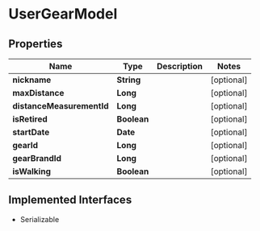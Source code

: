 

# UserGearModel


## Properties

Name | Type | Description | Notes
------------ | ------------- | ------------- | -------------
**nickname** | **String** |  |  [optional]
**maxDistance** | **Long** |  |  [optional]
**distanceMeasurementId** | **Long** |  |  [optional]
**isRetired** | **Boolean** |  |  [optional]
**startDate** | **Date** |  |  [optional]
**gearId** | **Long** |  |  [optional]
**gearBrandId** | **Long** |  |  [optional]
**isWalking** | **Boolean** |  |  [optional]


## Implemented Interfaces

* Serializable



